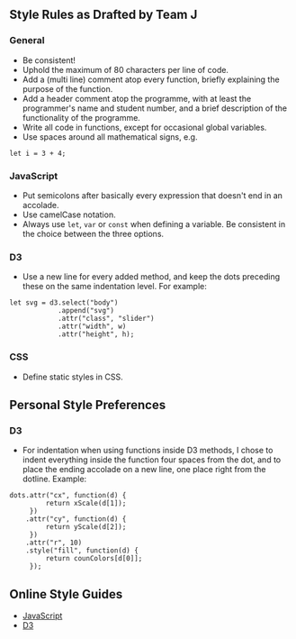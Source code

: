 ## Style Rules as Drafted by Team J

### General
*  Be consistent!
*  Uphold the maximum of 80 characters per line of code.
*  Add a (multi line) comment atop every function, briefly explaining the purpose of the function.
*  Add a header comment atop the programme, with at least the programmer's name and student number, and a brief description of the functionality of the programme.
*  Write all code in functions, except for occasional global variables.
*  Use spaces around all mathematical signs, e.g.
```
let i = 3 + 4;
```


### JavaScript
*  Put semicolons after basically every expression that doesn't end in an accolade.
*  Use camelCase notation.
*  Always use `let`, `var` or `const` when defining a variable. Be consistent in the choice between the three options.


### D3
*  Use a new line for every added method, and keep the dots preceding these on the same indentation level. For example:
```
let svg = d3.select("body")
            .append("svg")
            .attr("class", "slider")
            .attr("width", w)
            .attr("height", h);
```

### CSS
*  Define static styles in CSS.

## Personal Style Preferences

### D3
*  For indentation when using functions inside D3 methods, I chose to indent everything inside the function four spaces from the dot, and to place the ending accolade on a new line, one place right from the dotline. Example:
```
dots.attr("cx", function(d) {
         return xScale(d[1]);
     })
    .attr("cy", function(d) {
         return yScale(d[2]);
     })
    .attr("r", 10)
    .style("fill", function(d) {
         return counColors[d[0]];
     });
```

## Online Style Guides
* [JavaScript](https://github.com/airbnb/javascript)
* [D3](https://northlandia.wordpress.com/2014/10/23/ten-best-practices-for-coding-with-d3/)
